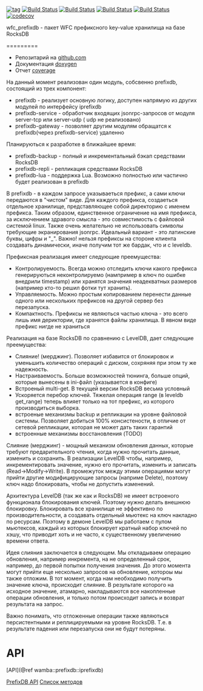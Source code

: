 
[![tag](https://img.shields.io/github/v/tag/mambaru/wfc_prefixdb.svg?sort=semver)](https://github.com/mambaru/wfc_prefixdb/tree/master)
[![Build Status](https://github.com/mambaru/wfc_prefixdb/workflows/C++%20CI/badge.svg?branch=master)](https://github.com/mambaru/wfc_prefixdb/tree/master)
[![Build Status](https://github.com/mambaru/wfc_prefixdb/workflows/C++%20CI/badge.svg?branch=mambaru)](https://github.com/mambaru/wfc_prefixdb/tree/mambaru)
[![Build Status](https://travis-ci.com/mambaru/wfc_prefixdb.svg?branch=master)](https://travis-ci.com/mambaru/wfc_prefixdb)
[![Build Status](https://travis-ci.com/mambaru/wfc_prefixdb.svg?branch=mambaru)](https://travis-ci.com/mambaru/wfc_prefixdb)
[![codecov](https://codecov.io/gh/mambaru/wfc_prefixdb/branch/master/graph/badge.svg)](https://codecov.io/gh/mambaru/wfc_prefixdb)

wfc_prefixdb - пакет WFC префиксного key-value хранилища на базе RocksDB

=========

* Репозитарий на [github.com](https://github.com/mambaru/wfc_prefixdb)
* Документация [doxygen](https://mambaru.github.io/wfc_prefixdb/index.html)
* Отчет [coverage](https://mambaru.github.io/wfc_prefixdb/cov-report/index.html)

На данный момент реализован один модуль, собсвенно prefixdb, состоящий из трех компонент:

* prefixdb - реализует основную логику, доступен напрямую из других модулей по интерфейсу iprefixdb
* prefixdb-service - обработчик входящих jsonrpc-запросов от модуля server-tcp или server-udp ( udp не реализовано)
* prefixdb-gateway - позволяет другим модулям обращатся к prefixdb(через prefixdb-service) удаленно

Планируються к разработке в ближайшее время:

* prefixdb-backup - полный и инкрементальный бэкап средствами RocksDB
* prefixdb-repli - репликация средствами RocksDB
* prefixdb-lua - поддержка Lua. Возможно полностью или частично будет реализован в prefixdb

В prefixdb - в каждом запросе указываеться префикс, а сами ключи передаются в "чистом" виде. Для каждого префикса, создаеться
отдельное хранилище, представляющее собой директорию с именем префикса. Таким образом, единственное ограничение на имя префикса,
за исключением здравого смысла - это совместимость с файловой системой linux. Также очень желательно не использовать символы
требующие экранирования jsonrpc. Идеальный вариант - это латинские буквы, цифры и "_". Важно! нельзя префиксы на стороне клиента
создавать динамически, иначе получим тот же бардак, что и с leveldb.

Префиксная реализация имеет следующие преемущества:

* Контролируемость. Всегда можно отследить ключи какого префикса генерируються неконтролируемо (нампример в ключ по ошибке
внедрили timestamp) или хранятся значения неадекватных размеров (например кто-то решил фотки тут хранить).
* Управляемость. Можно простым копированием перенести данные одного или нескольких префиксов на другой сервер без перезапуска.
* Компактность. Префиксы не являються частью ключа - это всего лишь имя дериктории, где хранятся файлы хранилища. В явном виде
префикс нигде не храниться

Реализация на базе RocksDB по сравнению с LevelDB, дает следующие преемущества:

* Слияние! (мерджинг). Позволяет избавится от блокировок и уменьшить количество операций с диском, сохряняя при этом ту же надежность.
* Настраиваемость. Больше возможностей тюнинга, больше опций, которые вынесены в ini-файл (указывается в конфиге)
* Встроеный multi-get. В текущей версии RocksDB весьма условный
* Ускоряется перебор ключей. Тяжелая операция range (в leveldb get_range) теперь влияет только на тот префикс, из которого производиться выборка.
* встроеные механизмы backup и репликации на уровне файловой системы. Позволяет добиться 100% консистености, в отличие от
сетевой репликации, которая не может дать таких гарантий
* встроенные механизмы восстановления (TODO)


Слияние (мерджинг) - мощный механизм обновления данных, которые требуют предарительного чтения, когда нужно прочитать данные, изменить и сохранить.
В реализации LevelDB чтобы, например, инкрементировать значение, нужно его прочитать, изменить и записать (Read->Modify->Write).
В промежуток между этими операциями могут прийти другие модифицирующие запросы (наприме Delete), поэтому ключ надо блокировать,
чтобы не допустить изменений.

Архитектура LevelDB (так же как и RocksDB) не имеет встроеного функционала блокирования ключей.
Поэтому нужно делать внешнюю блокировку. Блокировать все хранилище не эффективно по производительности, а создавать отдельный
мьютекс на ключ накладно по ресурсам. Поэтому в демоне LevelDB мы работаем с пулом мьютексов, каждый из которых блокирует кратный
набор ключей по хэшу, что приводит хоть и не часто, к существенному увеличению времени ответа.

Идея слияния заключается в следующем. Мы откладываем операцию обновления, например инкремента, на не определенный срок,
например, до первой попытки получения значения. До этого момента могут прийти еще несколько запросов на обновление,
котороы мы также отложим. В тот момент, когда нам необходимо получить значение ключа, происходит слияние. В результате
которого на исходное значение, атамарно, накладываются все накопленные операции обновления, и только потом происходит
запись и возврат результата на запрос.

Важно понимать, что отложенные операции также являються персистентными и реплицируемыми на уровне RocksDB. Т.е. в результате
падения или перезапуска они не будут потеряны.

# API

[API](@ref wamba::prefixdb::iprefixdb)

[PrefixDB API](docs-md/api.md)
[Список методов](docs-md/methods.md)
